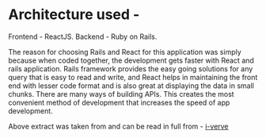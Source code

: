 # Architecture used -

Frontend - ReactJS. Backend - Ruby on Rails.

The reason for choosing Rails and React for this application was simply because
when coded together, the development gets faster with React and rails
application. Rails framework provides the easy going solutions for any query
that is easy to read and write, and React helps in maintaining the front end
with lesser code format and is also great at displaying the data in small
chunks. There are many ways of building APIs. This creates the most convenient
method of development that increases the speed of app development.

Above extract was taken from and can be read in full from -
[i-verve](https://i-verve.com/blog/combination-of-ruby-on-rails-and-reactjs#:~:text=Benefits%20of%20React%20%26%20Rails%3A&text=When%20coded%20together%2C%20the%20development,many%20ways%20of%20building%20APIs.)

